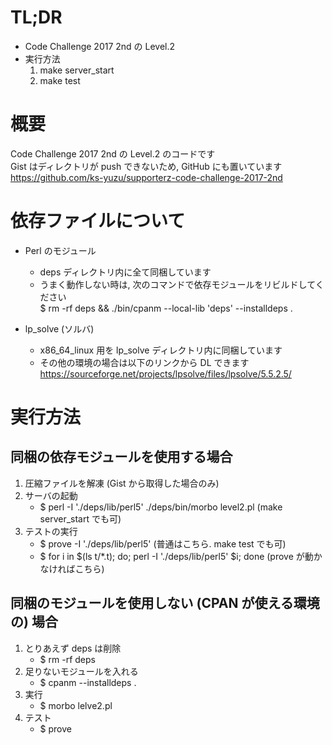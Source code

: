# TL;DR

  - Code Challenge 2017 2nd の Level.2
  - 実行方法
    1. make server_start
    2. make test


# 概要

 Code Challenge 2017 2nd の Level.2 のコードです  
 Gist はディレクトリが push できないため, GitHub にも置いています  
   https://github.com/ks-yuzu/supporterz-code-challenge-2017-2nd


# 依存ファイルについて
- Perl のモジュール
  + deps ディレクトリ内に全て同梱しています
  + うまく動作しない時は, 次のコマンドで依存モジュールをリビルドしてください  
    $ rm -rf deps && ./bin/cpanm --local-lib 'deps' --installdeps .
  
- lp_solve (ソルバ)

    - x86\_64\_linux 用を lp\_solve ディレクトリ内に同梱しています  
    - その他の環境の場合は以下のリンクから DL できます  
      https://sourceforge.net/projects/lpsolve/files/lpsolve/5.5.2.5/


# 実行方法
## 同梱の依存モジュールを使用する場合

1. 圧縮ファイルを解凍 (Gist から取得した場合のみ)
2. サーバの起動
   - $ perl -I './deps/lib/perl5' ./deps/bin/morbo level2.pl        (make server_start でも可)
3. テストの実行
   - $ prove -I './deps/lib/perl5'                                  (普通はこちら. make test でも可)
   - $ for i in $(ls t/*.t); do; perl -I './deps/lib/perl5' $i; done (prove が動かなければこちら)


## 同梱のモジュールを使用しない (CPAN が使える環境の) 場合

1. とりあえず deps は削除
   - $ rm -rf deps
2. 足りないモジュールを入れる
   - $ cpanm --installdeps .
3. 実行
   - $ morbo lelve2.pl
4. テスト
   - $ prove
